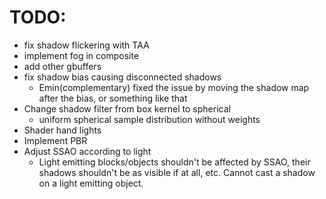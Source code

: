 # TODO:
* fix shadow flickering with TAA
* implement fog in composite
* add other gbuffers
* fix shadow bias causing disconnected shadows
    * Emin(complementary) fixed the issue by moving the shadow map after the bias, or something like that
* Change shadow filter from box kernel to spherical
    * uniform spherical sample distribution without weights
* Shader hand lights
* Implement PBR
* Adjust SSAO according to light
    * Light emitting blocks/objects shouldn't be affected by SSAO, their shadows shouldn't be as visible if at all, etc. Cannot cast a shadow on a light emitting object.
